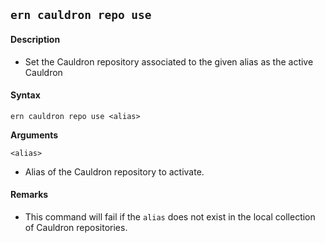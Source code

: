 ## `ern cauldron repo use`

#### Description

* Set the Cauldron repository associated to the given alias as the active Cauldron  

#### Syntax

`ern cauldron repo use <alias>`  

**Arguments**

`<alias>`

* Alias of the Cauldron repository to activate.

#### Remarks

* This command will fail if the `alias` does not exist in the local collection of Cauldron repositories.  
